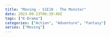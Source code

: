 ```yaml
---
title: "Moving - S1E10 - The Monster"
date: 2023-09-23T06:39:49Z
tags: ["K-Drama"]
categories: ["Action", "Adventure", "Fantasy"]
series: ["Moving"]
---
```



<mux-player stream-type="on-demand"
  src="https://kp3d-my.sharepoint.com/personal/ryoo_kp3d_onmicrosoft_com/_layouts/15/download.aspx?share=EQWDETJ1GXdLrCGnVhWob3MBBWv0nBiWAMaEGdow-Ka3HQ" metadata-video-title="Moving - S1E10 - The Monster" prefer-playback="mse" controls>
  </mux-player>
  
  
  <script src="https://cdn.jsdelivr.net/npm/@mux/mux-player"></script>
  
 <script id="Dt8auWIiV4EGi6QQLUgk02EoLo46VhSEe01ueJgIVmZd00" type="application/ld+json">
 {
  "@context": "https://schema.org/",
  "@type": "VideoObject",
  "name": "Moving - S1E10 - The Monster",
  "contentUrl": "https://stream.mux.com/Dt8auWIiV4EGi6QQLUgk02EoLo46VhSEe01ueJgIVmZd00.m3u8",
  "thumbnailUrl": "https://www.themoviedb.org/t/p/original/vDJE7JPnPc6fJBMBXdSltYM6yL6.jpg?width=314&fit_mode=preserve&time=25",
  "uploadDate": "2023-09-23T06:39:49Z",
}

</script>

